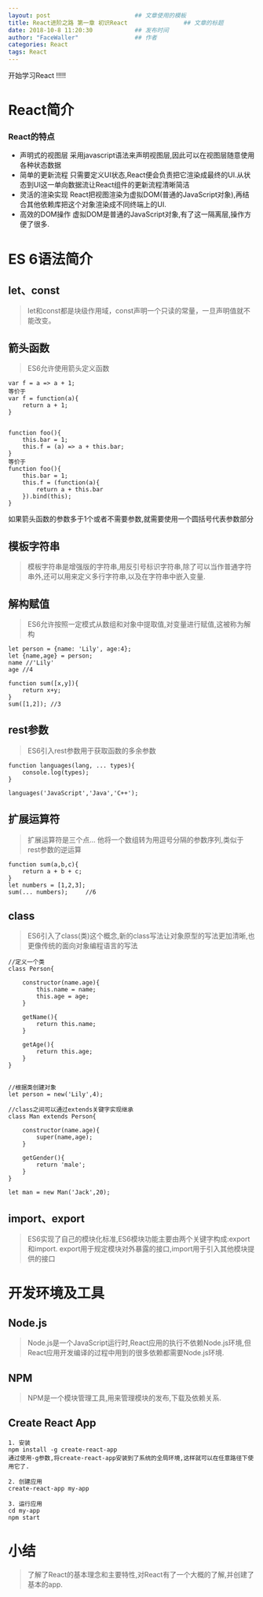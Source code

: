 ```yaml
---
layout: post                        ## 文章使用的模板
title: React进阶之路 第一章 初识React  				## 文章的标题
date: 2018-10-8 11:20:30			## 发布时间
author: "FaceWaller"                ## 作者
categories: React
tags: React
---
```


开始学习React !!!!!

# React简介 

### React的特点
- 声明式的视图层
	采用javascript语法来声明视图层,因此可以在视图层随意使用各种状态数据
- 简单的更新流程
	只需要定义UI状态,React便会负责把它渲染成最终的UI.从状态到UI这一单向数据流让React组件的更新流程清晰简洁
- 灵活的渲染实现
	React把视图渲染为虚拟DOM(普通的JavaScript对象),再结合其他依赖库把这个对象渲染成不同终端上的UI.
- 高效的DOM操作
	虚拟DOM是普通的JavaScript对象,有了这一隔离层,操作方便了很多.



# ES 6语法简介

## let、const 

>let和const都是块级作用域，const声明一个只读的常量，一旦声明值就不能改变。

## 箭头函数 

> ES6允许使用箭头定义函数

	var f = a => a + 1; 
	等价于
	var f = function(a){
		return a + 1;
	}
	
	
	function foo(){
		this.bar = 1;
		this.f = (a) => a + this.bar;
	}	
	等价于
	function foo(){
		this.bar = 1;
		this.f = (function(a){
			return a + this.bar
		}).bind(this);	
	}
	
如果箭头函数的参数多于1个或者不需要参数,就需要使用一个圆括号代表参数部分
	
## 模板字符串

>模板字符串是增强版的字符串,用反引号标识字符串,除了可以当作普通字符串外,还可以用来定义多行字符串,以及在字符串中嵌入变量.
	
## 解构赋值

>ES6允许按照一定模式从数组和对象中提取值,对变量进行赋值,这被称为解构

	let person = {name: 'Lily', age:4};
	let {name,age} = person;
	name //'Lily'
	age //4
	
	function sum([x,y]){
		return x+y;	
	}
	sum([1,2]); //3
	

## rest参数

>ES6引入rest参数用于获取函数的多余参数

	function languages(lang, ... types){
		console.log(types);
	}
	
	languages('JavaScript','Java','C++');

## 扩展运算符

>扩展运算符是三个点... 他将一个数组转为用逗号分隔的参数序列,类似于rest参数的逆运算

	function sum(a,b,c){
		return a + b + c;
	}
	let numbers = [1,2,3];
	sum(... numbers);     //6

## class

>ES6引入了class(类)这个概念,新的class写法让对象原型的写法更加清晰,也更像传统的面向对象编程语言的写法

	//定义一个类
	class Person{
		
		constructor(name.age){
			this.name = name;
			this.age = age;
		}
		
		getName(){
			return this.name;
		}
		
		getAge(){
			return this.age;
		}
	}
	
	
	//根据类创建对象
	let person = new('Lily',4);
	
	//class之间可以通过extends关键字实现继承
	class Man extends Person{
		
		constructor(name.age){
			super(name,age);
		}
		
		getGender(){
			return 'male';
		}
	}
	
	let man = new Man('Jack',20);
	

## import、export
	
>ES6实现了自己的模块化标准,ES6模块功能主要由两个关键字构成:export和import. export用于规定模块对外暴露的接口,import用于引入其他模块提供的接口


# 开发环境及工具

## Node.js

>Node.js是一个JavaScript运行时,React应用的执行不依赖Node.js环境,但React应用开发编译的过程中用到的很多依赖都需要Node.js环境.

## NPM

>NPM是一个模块管理工具,用来管理模块的发布,下载及依赖关系.


## Create React App


	1. 安装
	npm install -g create-react-app
	通过使用-g参数,将create-react-app安装到了系统的全局环境,这样就可以在任意路径下使用它了.

	2. 创建应用
	create-react-app my-app

	3. 运行应用
	cd my-app
	npm start

# 小结 #

>了解了React的基本理念和主要特性,对React有了一个大概的了解,并创建了基本的app.